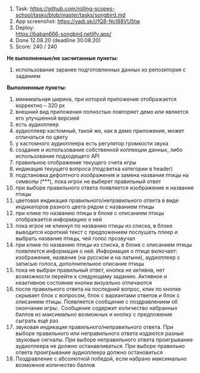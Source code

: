 1. Task:
   https://github.com/rolling-scopes-school/tasks/blob/master/tasks/songbird.md
2. App screenshot:
   https://yadi.sk/i/fQ8-NcI88VU5tw
3. Deploy:  
   https://baban666-songbird.netlify.app/
4. Done 12.08.20 (deadline 30.08.20)
5. Score: 240 / 240

**Не выполненные/не засчитанные пункты:**
1) использование заранее подготовленных данных из репозитория с заданием

**Выполненные пункты:**
1) минимальная ширина, при которой приложение отображается корректно – 320 рх
2) внешний вид приложения полностью повторяет демо или является его улучшенной версией
3) есть аудиоплеер
4) аудиоплеер кастомный, такой же, как в демо приложения, может отличаться по цвету
5) у кастомного аудиоплеера есть регулятор громкости звука
6) создание и использование собственной коллекции данных, либо использование подходящего API
7) правильное отображение текущего счета игры
8) индикация текущего вопроса (подсветка категории в header)
9) подстановка дефолтного изображения и замена названия птицы на символы (***), пока игрок не выберет правильный ответ
10) при выборе правильного ответа появляется изображение и название птицы
11) цветовая индикация правильного/неправильного ответа в виде индикаторов разного цвета рядом с названием птицы
12) при клике по названию птицы в блоке с описанием птицы отображается информацию о ней
13) пока игрок не кликнул по названию птицы из списка, в блоке выводится короткий текст с предложением послушать плеер и выбрать название птицы, чей голос прозвучал
14) при клике по названию птицы из списка, в блоке с описанием птицы появляется информация о ней. Информация о птице включает: изображение, название (на русском и на латыни), аудиоплеер с записью голоса, дополнительное описание птицы
15) пока не выбран правильный ответ, кнопка не активна, нет возможности перейти к следующему заданию. Активное и неактивное состояние кнопки визуально отличаются
16) после правильного ответа на последний вопрос, клик по кнопке скрывает блок с вопросом, блок с вариантами ответов и блок с описанием птицы. Появляется сообщение с поздравлением об окончании игры:. Сообщение содержит количество набранных баллов из максимально возможных и кнопку с предложение сыграть ещё раз
17) звуковая индикация правильного/неправильного ответа. При выборе правильного или неправильного ответа издаются разные звуковые сигналы. При выборе неправильного ответа проигрывание аудиоплеера не должно останавливаться. При выборе правильно ответа проигрывание аудиоплеера должно остановиться
18) Поздравление с абсолютной победой, если набрано максимально возможное количество баллов
